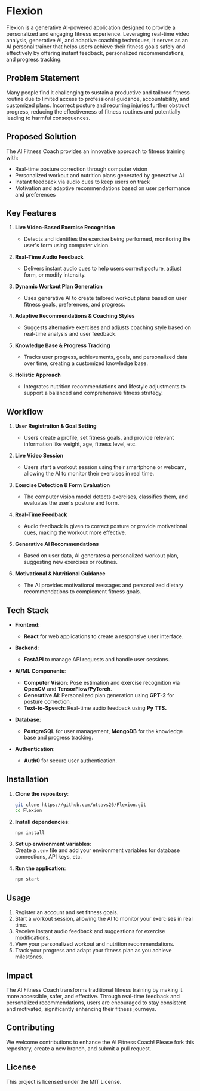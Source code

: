 
# Flexion

Flexion is a generative AI-powered application designed to provide a personalized and engaging fitness experience. Leveraging real-time video analysis, generative AI, and adaptive coaching techniques, it serves as an AI personal trainer that helps users achieve their fitness goals safely and effectively by offering instant feedback, personalized recommendations, and progress tracking.

## Problem Statement

Many people find it challenging to sustain a productive and tailored fitness routine due to limited access to professional guidance, accountability, and customized plans. Incorrect posture and recurring injuries further obstruct progress, reducing the effectiveness of fitness routines and potentially leading to harmful consequences.

## Proposed Solution

The AI Fitness Coach provides an innovative approach to fitness training with:
- Real-time posture correction through computer vision
- Personalized workout and nutrition plans generated by generative AI
- Instant feedback via audio cues to keep users on track
- Motivation and adaptive recommendations based on user performance and preferences

## Key Features

1. **Live Video-Based Exercise Recognition**  
   - Detects and identifies the exercise being performed, monitoring the user's form using computer vision.

2. **Real-Time Audio Feedback**  
   - Delivers instant audio cues to help users correct posture, adjust form, or modify intensity.

3. **Dynamic Workout Plan Generation**  
   - Uses generative AI to create tailored workout plans based on user fitness goals, preferences, and progress.

4. **Adaptive Recommendations & Coaching Styles**  
   - Suggests alternative exercises and adjusts coaching style based on real-time analysis and user feedback.

5. **Knowledge Base & Progress Tracking**  
   - Tracks user progress, achievements, goals, and personalized data over time, creating a customized knowledge base.

6. **Holistic Approach**  
   - Integrates nutrition recommendations and lifestyle adjustments to support a balanced and comprehensive fitness strategy.

## Workflow

1. **User Registration & Goal Setting**  
   - Users create a profile, set fitness goals, and provide relevant information like weight, age, fitness level, etc.

2. **Live Video Session**  
   - Users start a workout session using their smartphone or webcam, allowing the AI to monitor their exercises in real time.

3. **Exercise Detection & Form Evaluation**  
   - The computer vision model detects exercises, classifies them, and evaluates the user's posture and form.

4. **Real-Time Feedback**  
   - Audio feedback is given to correct posture or provide motivational cues, making the workout more effective.

5. **Generative AI Recommendations**  
   - Based on user data, AI generates a personalized workout plan, suggesting new exercises or routines.

6. **Motivational & Nutritional Guidance**  
   - The AI provides motivational messages and personalized dietary recommendations to complement fitness goals.

## Tech Stack

- **Frontend**:  
  - **React** for web applications to create a responsive user interface.

- **Backend**:  
  - **FastAPI** to manage API requests and handle user sessions.

- **AI/ML Components**:  
  - **Computer Vision**: Pose estimation and exercise recognition via **OpenCV** and **TensorFlow/PyTorch**.
  - **Generative AI**: Personalized plan generation using **GPT-2** for posture correction.
  - **Text-to-Speech**: Real-time audio feedback using **Py TTS.**
- **Database**:  
  - **PostgreSQL** for user management, **MongoDB** for the knowledge base and progress tracking.

- **Authentication**:  
  - **Auth0** for secure user authentication.

## Installation

1. **Clone the repository**:
   ```bash
   git clone https://github.com/utsavs26/Flexion.git
   cd Flexion
   ```

2. **Install dependencies**:
   ```bash
   npm install
   ```

3. **Set up environment variables**:  
   Create a `.env` file and add your environment variables for database connections, API keys, etc.

4. **Run the application**:
   ```bash
   npm start
   ```

## Usage

1. Register an account and set fitness goals.
2. Start a workout session, allowing the AI to monitor your exercises in real time.
3. Receive instant audio feedback and suggestions for exercise modifications.
4. View your personalized workout and nutrition recommendations.
5. Track your progress and adapt your fitness plan as you achieve milestones.

## Impact

The AI Fitness Coach transforms traditional fitness training by making it more accessible, safer, and effective. Through real-time feedback and personalized recommendations, users are encouraged to stay consistent and motivated, significantly enhancing their fitness journeys.

## Contributing

We welcome contributions to enhance the AI Fitness Coach! Please fork this repository, create a new branch, and submit a pull request.

## License

This project is licensed under the MIT License.
